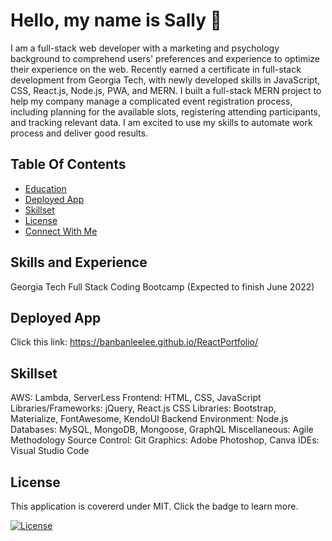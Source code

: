# Hello, my name is Sally 👋

I am a full-stack web developer with a marketing and psychology background to comprehend users' preferences and experience to optimize their experience on the web. Recently earned a certificate in full-stack development from Georgia Tech, with newly developed skills in JavaScript, CSS, React.js, Node.js, PWA, and MERN. 
I built a full-stack MERN project to help my company manage a complicated event registration process, including planning for the available slots, registering attending participants, and tracking relevant data. I am excited to use my skills to automate work process and deliver good results. 

## Table Of Contents 
 - [Education](#Education)
 - [Deployed App](#screenshot)
 - [Skillset](#skillset)
 - [License](#license)
 - [Connect With Me](#connect-with-me)

## Skills and Experience

Georgia Tech Full Stack Coding Bootcamp (Expected to finish June 2022)

## Deployed App

Click this link: https://banbanleelee.github.io/ReactPortfolio/

## Skillset

AWS: Lambda, ServerLess
Frontend: HTML, CSS, JavaScript
Libraries/Frameworks: jQuery, React.js
CSS Libraries: Bootstrap, Materialize, FontAwesome, KendoUI
Backend Environment: Node.js
Databases: MySQL, MongoDB, Mongoose, GraphQL
Miscellaneous: Agile Methodology
Source Control: Git
Graphics: Adobe Photoshop, Canva
IDEs: Visual Studio Code


## License
 This application is covererd under MIT. Click the badge to learn more. 

 [![License](https://img.shields.io/badge/License-MIT-yellow.svg)](https://opensource.org/licenses/MIT)

